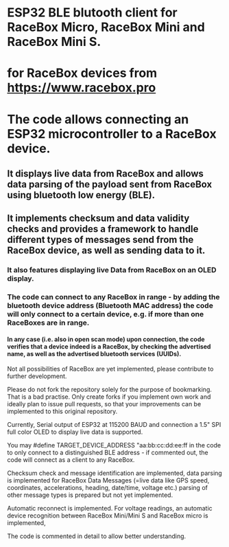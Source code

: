 # ESP32 BLE blutooth client for RaceBox Micro, RaceBox Mini and RaceBox Mini S. 
# for RaceBox devices from https://www.racebox.pro

# The code allows connecting an ESP32 microcontroller to a RaceBox device.
## It displays live data from RaceBox and allows data parsing of the payload sent from RaceBox using bluetooth low energy (BLE).
## It implements checksum and data validity checks and provides a framework to handle different types of messages send from the RaceBox device, as well as sending data to it.

### It also features displaying live Data from RaceBox on an OLED display.

### The code can connect to any RaceBox in range - by adding the bluetooth device address (Bluetooth MAC address) the code will only connect to a certain device, e.g. if more than one RaceBoxes are in range.
#### In any case (i.e. also in open scan mode) upon connection, the code verifies that a device indeed is a RaceBox, by checking the advertised name, as well as the advertised bluetooth services (UUIDs).

Not all possibilities of RaceBox are yet implemented, please contribute to further development.

Please do not fork the repository solely for the purpose of bookmarking. That is a bad practise. Only create forks if you implement own work and ideally plan to issue pull requests, so that your improvements can be implemented to this original repository.

Currently, Serial output of ESP32 at 115200 BAUD and connection a 1.5" SPI full color OLED to display live data is supported.

You may #define TARGET_DEVICE_ADDRESS "aa:bb:cc:dd:ee:ff in the code to only connect to a distinguished BLE address - if commented out, the code will connect as a client to any RaceBox.

Checksum check and message identification are implemented, data parsing is implemented for RaceBox Data Messages (=live data like GPS speed, coordinates, accelerations, heading, date/time, voltage etc.)
parsing of other message types is prepared but not yet implemented.

Automatic reconnect is implemented.
For voltage readings, an automatic device recognition between RaceBox Mini/Mini S and RaceBox micro is implemented,

The code is commented in detail to allow better understanding.
